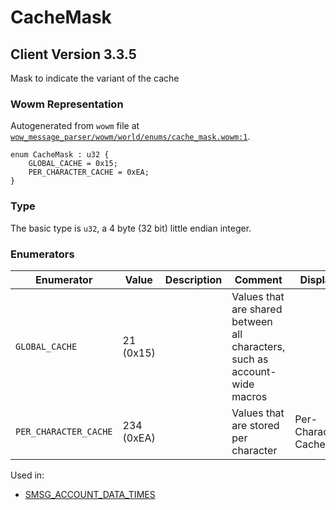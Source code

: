 # CacheMask

## Client Version 3.3.5

Mask to indicate the variant of the cache

### Wowm Representation

Autogenerated from `wowm` file at [`wow_message_parser/wowm/world/enums/cache_mask.wowm:1`](https://github.com/gtker/wow_messages/tree/main/wow_message_parser/wowm/world/enums/cache_mask.wowm#L1).

```rust,ignore
enum CacheMask : u32 {
    GLOBAL_CACHE = 0x15;
    PER_CHARACTER_CACHE = 0xEA;
}
```
### Type
The basic type is `u32`, a 4 byte (32 bit) little endian integer.
### Enumerators
| Enumerator | Value  | Description | Comment | Display |
| --------- | -------- | ----------- | ------- | ------- |
| `GLOBAL_CACHE` | 21 (0x15) |  | Values that are shared between all characters, such as account-wide macros |  |
| `PER_CHARACTER_CACHE` | 234 (0xEA) |  | Values that are stored per character | Per-Character Cache |

Used in:
* [SMSG_ACCOUNT_DATA_TIMES](smsg_account_data_times.md)

